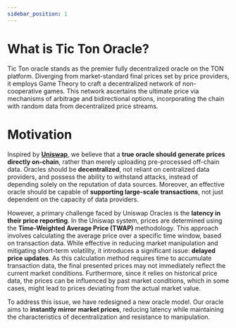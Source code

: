 ```yaml
---
sidebar_position: 1
---
```


# What is Tic Ton Oracle?

Tic Ton oracle stands as the premier fully decentralized oracle on the TON platform. Diverging from market-standard final prices set by price providers, it employs Game Theory to craft a decentralized network of non-cooperative games. This network ascertains the ultimate price via mechanisms of arbitrage and bidirectional options, incorporating the chain with random data from decentralized price streams.

# Motivation

Inspired by [**Uniswap**](../oracle/comparison#type-three-uniswaps-actual-price-oracle-model), we believe that a **true oracle should generate prices directly on-chain**, rather than merely uploading pre-processed off-chain data. Oracles should be **decentralized**, not reliant on centralized data providers, and possess the ability to withstand attacks, instead of depending solely on the reputation of data sources. Moreover, an effective oracle should be capable of **supporting large-scale transactions**, not just dependent on the capacity of data providers.

However, a primary challenge faced by Uniswap Oracles is the **latency in their price reporting**. In the Uniswap system, prices are determined using the **Time-Weighted Average Price (TWAP)** methodology. This approach involves calculating the average price over a specific time window, based on transaction data. While effective in reducing market manipulation and mitigating short-term volatility, it introduces a significant issue: **delayed price updates**. As this calculation method requires time to accumulate transaction data, the final presented prices may not immediately reflect the current market conditions. Furthermore, since it relies on historical price data, the prices can be influenced by past market conditions, which in some cases, might lead to prices deviating from the actual market value.

To address this issue, we have redesigned a new oracle model. Our oracle aims to **instantly mirror market prices**, reducing latency while maintaining the characteristics of decentralization and resistance to manipulation.
